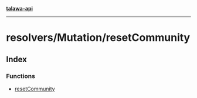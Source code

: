 [**talawa-api**](../../../README.md)

***

# resolvers/Mutation/resetCommunity

## Index

### Functions

- [resetCommunity](functions/resetCommunity.md)
